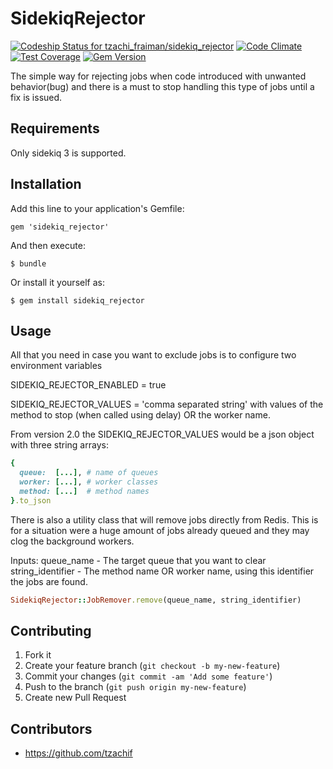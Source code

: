 # SidekiqRejector

[ ![Codeship Status for tzachi_fraiman/sidekiq_rejector](https://codeship.com/projects/27641140-90ca-0131-c50a-063de6e749ae/status?branch=master)](https://codeship.com/projects/16331) [![Code Climate](https://codeclimate.com/github/TzachiF/sidekiq_rejector/badges/gpa.svg)](https://codeclimate.com/github/TzachiF/sidekiq_rejector) [![Test Coverage](https://codeclimate.com/github/TzachiF/sidekiq_rejector/badges/coverage.svg)](https://codeclimate.com/github/TzachiF/sidekiq_rejector/coverage) [![Gem Version](https://badge.fury.io/rb/sidekiq_rejector.svg)](https://badge.fury.io/rb/sidekiq_rejector.svg)

The simple way for rejecting jobs when code introduced with unwanted behavior(bug) and there is a must to stop handling this type of jobs until
a fix is issued. 

## Requirements

Only sidekiq 3 is supported.

## Installation

Add this line to your application's Gemfile:

    gem 'sidekiq_rejector'

And then execute:

    $ bundle

Or install it yourself as:

    $ gem install sidekiq_rejector

## Usage

All that you need in case you want to exclude jobs is to configure two environment variables  

SIDEKIQ_REJECTOR_ENABLED = true  

SIDEKIQ_REJECTOR_VALUES = 'comma separated string' with values of the method to stop (when called using delay) OR the worker name.

From version 2.0 the SIDEKIQ_REJECTOR_VALUES would be a json object with three string arrays:
```ruby
{
  queue:  [...], # name of queues
  worker: [...], # worker classes
  method: [...]  # method names
}.to_json
```
 
There is also a utility class that will remove jobs directly from Redis. This is for a situation were a huge amount of jobs already queued and they may clog the background workers.

Inputs: queue_name - The target queue that you want to clear  
        string_identifier - The method name OR worker name, using this identifier the jobs are found.    
       
```ruby
SidekiqRejector::JobRemover.remove(queue_name, string_identifier)
```

## Contributing

1. Fork it
2. Create your feature branch (`git checkout -b my-new-feature`)
3. Commit your changes (`git commit -am 'Add some feature'`)
4. Push to the branch (`git push origin my-new-feature`)
5. Create new Pull Request

## Contributors
- https://github.com/tzachif
